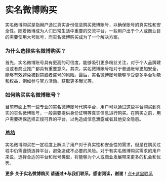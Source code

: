 # 实名微博购买

实名微博购买是指用户通过真实身份信息购买微博账号，以确保账号的真实性和安全性。随着微博成为人们日常生活中重要的交流平台，一些用户出于个人或商业目的需要使用大号账号，而实名微博购买成为了一个解决方案。

### 为什么选择实名微博购买？

首先，实名微博账号具有更高的可信度，能够吸引更多粉丝关注，对于个人品牌建设或者商业推广都具有重要意义。其次，实名微博账号相对于普通账号更加安全，能够有效避免被封禁或者盗号的风险。最后，实名微博账号能够享受更多平台功能和权益，例如参与官方活动、获取更多曝光等。

### 如何购买实名微博账号？

目前市面上有一些专业的实名微博账号代购平台，用户可以通过这些平台购买到真实的实名微博账号，一般需要提供身份证明等真实信息进行购买。在购买之前，用户需要确保选择正规可靠的平台，以免造成信息泄露或者其他安全隐患。

### 总结

实名微博购买在一定程度上解决了用户对于真实性和安全性的需求，但是在购买过程中仍需谨慎选择平台，避免造成不必要的风险。对于有实名微博购买需求的用户来说，选择合适的平台和账号类型，将能够为个人或商业发展带来更多的机会和优势。

**更多 关于实名微博购买 请通过✈与我们联系，感谢阅读，谢谢！**[点✈这里联系](https://ww.k02.cc)